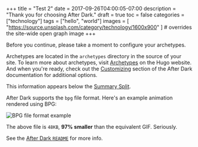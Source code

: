 +++
title = "Test 2"
date = 2017-09-26T04:00:05-07:00
description = "Thank you for choosing After Dark."
draft = true
toc = false
categories = ["technology"]
tags = ["hello", "world"]
images = [
  "https://source.unsplash.com/category/technology/1600x900"
] # overrides the site-wide open graph image
+++

Before you continue, please take a moment to configure your archetypes.

Archetypes are located in the `archetypes` directory in the source of your site. To learn more about archetypes, visit [Archetypes](https://gohugo.io/content-management/archetypes/) on the Hugo website. And when you're ready, check out the [Customizing](https://comfusion.github.io/after-dark/#customizing) section of the After Dark documentation for additional options.

<!--more-->
This information appears below the [Summary Split](https://gohugo.io/content-management/summaries/).

After Dark supports the `bpg` file format. Here's an example animation rendered using BPG:

<img src="/bpg/cinemagraph-6.bpg" alt="BPG file format example">

The above file is `48KB`, **97% smaller** than the equivalent GIF. Seriously.

See the <a href="https://github.com/comfusion/after-dark/blob/master/README.md" target="_blank" rel="noopener nofollow">After Dark `README`</a> for more info.
